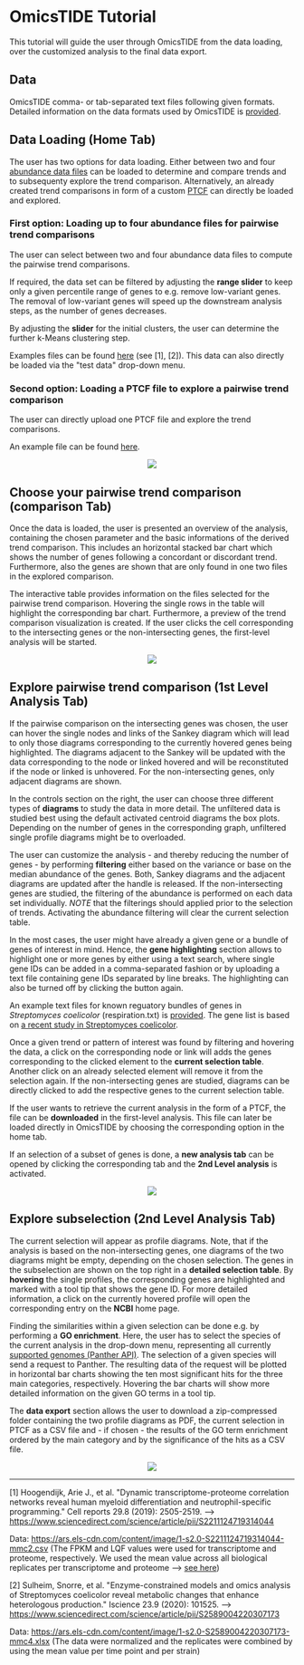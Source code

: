 # OmicsTIDE Tutorial
This tutorial will guide the user through OmicsTIDE from the data loading, over the customized analysis to the final data export.

## Data 
OmicsTIDE comma- or tab-separated text files following given formats. Detailed information on the data formats used by OmicsTIDE is [provided](DATAFORMATS.md).

## Data Loading (Home Tab)
The user has two options for data loading. Either between two and four [abundance data files](DATAFORMATS.md/###-Abundance-Data) can be loaded to determine and compare trends and to subsequenty explore the trend comparison. Alternatively, an already created trend comparisons in form of a custom [PTCF](DATAFORMATS.md/###-Pairwise-Trend-Comparison-Format-(PTCF)) can directly be loaded and explored.

### First option: Loading up to four abundance files for pairwise trend comparisons
The user can select between two and four abundance data files to compute the pairwise trend comparisons. 

If required, the data set can be filtered by adjusting the **range slider** to keep only a given percentile range of genes to e.g. remove low-variant genes. The removal of low-variant genes will speed up the downstream analysis steps, as the number of genes decreases. 

By adjusting the **slider** for the initial clusters, the user can determine the further k-Means clustering step. 

Examples files can be found [here](../static/data/) (see [1], [2]). This data can also directly be loaded via the "test data" drop-down menu. 

### Second option: Loading a PTCF file to explore a pairwise trend comparison
The user can directly upload one PTCF file and explore the trend comparisons. 

An example file can be found [here](../static/data/).

<p align="center">
  <img src="../images/Loading_.png" />
</p>

## Choose your pairwise trend comparison (comparison Tab)

Once the data is loaded, the user is presented an overview of the analysis, containing the chosen parameter and the basic informations of the derived trend comparison. This includes an horizontal stacked bar chart which shows the number of genes following a concordant or discordant trend. Furthermore, also the genes are shown that are only found in one two files in the explored comparison. 

The interactive table provides information on the files selected for the pairwise trend comparison. Hovering the single rows in the table will highlight the corresponding bar chart. Furthermore, a preview of the trend comparison visualization is created. If the user clicks the cell corresponding to the intersecting genes or the non-intersecting genes, the first-level analysis will be started.

<p align="center">
  <img src="../images/Overview__.png" />
</p>

## Explore pairwise trend comparison (1st Level Analysis Tab)

If the pairwise comparison on the intersecting genes was chosen, the user can hover the single nodes and links of the Sankey diagram which will lead to only those diagrams corresponding to the currently hovered genes being highlighted. The diagrams adjacent to the Sankey will be updated with the data corresponding to the node or linked hovered and will be reconstituted if the node or linked is unhovered. For the non-intersecting genes, only adjacent diagrams are shown.

In the controls section on the right, the user can choose three different types of **diagrams** to study the data in more detail. The unfiltered data is studied best using the default activated centroid diagrams the box plots. Depending on the number of genes in the corresponding graph, unfiltered single profile diagrams might be to overloaded.

The user can customize the analysis - and thereby reducing the number of genes - by performing **filtering** either based on the variance or base on the median abundance of the genes. Both, Sankey diagrams and the adjacent diagrams are updated after the handle is released. If the non-intersecting genes are studied, the filtering of the abundance is performed on each data set individually. *NOTE* that the filterings should applied prior to the selection of trends. Activating the abundance filtering will clear the current selection table.

In the most cases, the user might have already a given gene or a bundle of genes of interest in mind. Hence, the **gene highlighting** section allows to highlight one or more genes by either using a text search, where single gene IDs can be added in a comma-separated fashion or by uploading a text file containing gene IDs separated by line breaks. The highlighting can also be turned off by clicking the button again.

An example text files for known reguatory bundles of genes in *Streptomyces coelicolor* (respiration.txt) is [provided](../static/data/). The gene list is based on [a recent study in Streptomyces coelicolor](https://www.nature.com/articles/s41598-020-65087-w).

Once a given trend or pattern of interest was found by filtering and hovering the data, a click on the corresponding node or link will adds the genes corresponding to the clicked element to the **current selection table**. Another click on an already selected element will remove it from the selection again. If the non-intersecting genes are studied, diagrams can be directly clicked to add the respective genes to the current selection table.

If the user wants to retrieve the current analysis in the form of a PTCF, the file can be **downloaded** in the first-level analysis. This file can later be loaded directly in OmicsTIDE by choosing the corresponding option in the home tab.

If an selection of a subset of genes is done, a **new analysis tab** can be opened by clicking the corresponding tab and the **2nd Level analysis** is activated. 

<p align="center">
  <img src="../images/First_.png" />
</p>

## Explore subselection (2nd Level Analysis Tab)
The current selection will appear as profile diagrams. Note, that if the analysis is based on the non-intersecting genes, one diagrams of the two diagrams might be empty, depending on the chosen selection. The genes in the subselection are shown on the top right in a **detailed selection table**. By **hovering** the single profiles, the corresponding genes are highlighted and marked with a tool tip that shows the gene ID. For more detailed information, a click on the currently hovered profile will open the corresponding entry on the **NCBI** home page.

Finding the similarities within a given selection can be done e.g. by performing a **GO enrichment**. Here, the user has to select the species of the current analysis in the drop-down menu, representing all currently [supported genomes (Panther API)](http://pantherdb.org/services/oai/pantherdb/supportedgenomes). The selection of a given species will send a request to Panther. The resulting data of the request will be plotted in horizontal bar charts showing the ten most significant hits for the three main categories, respectively. Hovering the bar charts will show more detailed information on the given GO terms in a tool tip.

The **data export** section allows the user to download a zip-compressed folder containing the two profile diagrams as PDF, the current selection in PTCF as a CSV file and - if chosen - the results of the GO term enrichment ordered by the main category and by the significance of the hits as a CSV file. 

<p align="center">
  <img src="../images/Second-.png" />
</p>



---
[1] Hoogendijk, Arie J., et al. "Dynamic transcriptome-proteome correlation networks reveal human myeloid differentiation and neutrophil-specific programming." Cell reports 29.8 (2019): 2505-2519. --> https://www.sciencedirect.com/science/article/pii/S2211124719314044

Data: https://ars.els-cdn.com/content/image/1-s2.0-S2211124719314044-mmc2.csv (The FPKM and LQF values were used for transcriptome and proteome, respectively. We used the mean value across all biological replicates per transcriptome and proteome --> [see here](../static/data/BloodCell))


[2] Sulheim, Snorre, et al. "Enzyme-constrained models and omics analysis of Streptomyces coelicolor reveal metabolic changes that enhance heterologous production." Iscience 23.9 (2020): 101525. --> https://www.sciencedirect.com/science/article/pii/S2589004220307173

Data: https://ars.els-cdn.com/content/image/1-s2.0-S2589004220307173-mmc4.xlsx (The data were normalized and the replicates were combined by using the mean value per time point and per strain)
